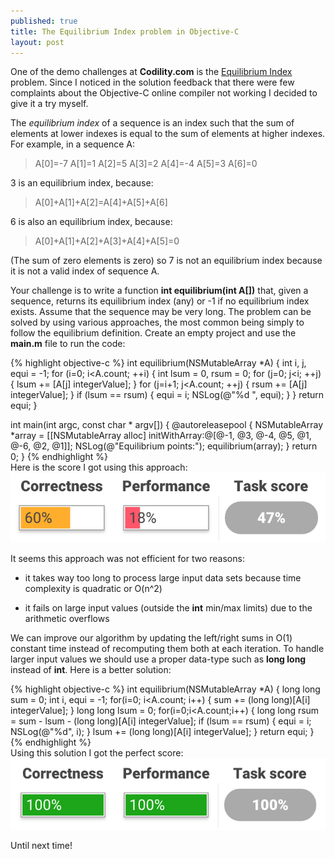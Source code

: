 ```yaml
---
published: true
title: The Equilibrium Index problem in Objective-C
layout: post
---
```

One of the demo challenges at __Codility.com__ is the [Equilibrium Index](https://codility.com/demo/take-sample-test/) problem. Since I noticed in the solution feedback that there were few complaints about the Objective-C online compiler not working I decided to give it a try myself. 

The _equilibrium index_ of a sequence is an index such that the sum of elements at lower indexes is equal to the sum of elements at higher indexes. For example, in a sequence A:

> A[0]=-7 A[1]=1 A[2]=5 A[3]=2 A[4]=-4 A[5]=3 A[6]=0

3 is an equilibrium index, because:

> A[0]+A[1]+A[2]=A[4]+A[5]+A[6]

6 is also an equilibrium index, because:

> A[0]+A[1]+A[2]+A[3]+A[4]+A[5]=0

(The sum of zero elements is zero) so 7 is not an equilibrium index because it is not a valid index of sequence A.

Your challenge is to write a function __int equilibrium(int A[])__ that, given a sequence, returns its equilibrium index (any) or -1 if no equilibrium index exists. Assume that the sequence may be very long. The problem can be solved by using various approaches, the most common being simply to follow the equilibrium definition. Create an empty project and use the __main.m__ file to run the code:

{% highlight objective-c %}
int equilibrium(NSMutableArray *A) {
    int i, j, equi = -1;
    for (i=0; i<A.count; ++i) {
        int lsum = 0, rsum = 0;
        for (j=0; j<i; ++j) {
            lsum += [A[j] integerValue];
        }
        for (j=i+1; j<A.count; ++j) {
            rsum += [A[j] integerValue];
        }
        if (lsum == rsum) {
            equi = i;
            NSLog(@"%d ", equi);
        }
    }
    return equi;
}

int main(int argc, const char * argv[]) {
    @autoreleasepool {
        NSMutableArray *array = [[NSMutableArray alloc] 
            initWithArray:@[@-1, @3, @-4, @5, @1, @-6, @2, @1]];
        NSLog(@"Equilibrium points:");
        equilibrium(array);
    }
    return 0;
}
{% endhighlight %}
<br />
Here is the score I got using this approach:
![alt text](https://github.com/mhorga/mhorga.github.io/raw/master/images/equi_bad.png "Bad score")

It seems this approach was not efficient for two reasons:

- it takes way too long to process large input data sets because time complexity is quadratic or O(n^2)

- it fails on large input values (outside the __int__ min/max limits) due to the arithmetic overflows

We can improve our algorithm by updating the left/right sums in O(1) constant time instead of recomputing them both at each iteration. To handle larger input values we should use a proper data-type such as __long long__ instead of __int__. Here is a better solution:

{% highlight objective-c %}
int equilibrium(NSMutableArray *A) {
    long long sum = 0;
    int i, equi = -1;
    for(i=0; i<A.count; i++) {
        sum += (long long)[A[i] integerValue];
    }
    long long lsum = 0;
    for(i=0;i<A.count;i++) {
        long long rsum = sum - lsum - (long long)[A[i] integerValue];
        if (lsum == rsum) {
            equi = i;
            NSLog(@"%d", i);
        }
        lsum += (long long)[A[i] integerValue];
    }
    return equi;
}
{% endhighlight %}
<br />
Using this solution I got the perfect score:
![alt text](https://github.com/mhorga/mhorga.github.io/raw/master/images/equi_good.png "Good score")

Until next time!